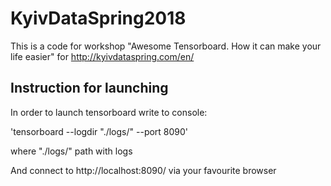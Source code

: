 # KyivDataSpring2018
This is a code for workshop "Awesome Tensorboard. How it can make your life easier" for http://kyivdataspring.com/en/

## Instruction for launching

In order to launch tensorboard write to console:

'tensorboard --logdir "./logs/" --port 8090'

where "./logs/" path with logs

And connect to http://localhost:8090/ via your favourite browser
